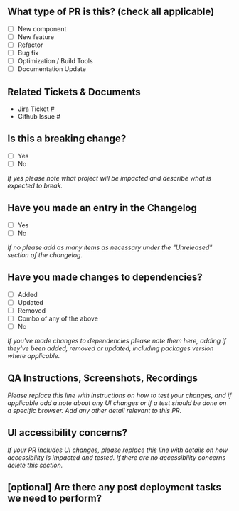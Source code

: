 <!--
     For Work In Progress Pull Requests, please use the Draft PR feature,
     see https://github.blog/2019-02-14-introducing-draft-pull-requests/ for further details.

     For a timely review/response, please avoid force-pushing additional
     commits if your PR already received reviews or comments.

     Before submitting a Pull Request, please ensure you've done the following:
     - 📖 Read the RDS Contributing Guide: (Coming soon)
     - 📖 Read the RDS Code of Conduct: (Coming soon)
     - 👷‍♀️ Create small PRs. In most cases this will be possible.
     - ✅ Provide tests for your changes.
     - 📝 Use descriptive commit messages.
     - 📗 Update any related documentation and include any relevant screenshots.

     NOTE: Pull Requests from forked repositories will need to be reviewed by
     a Forem Team member before any CI builds will run. Once your PR is approved
     with a `/ci` reply to the PR, it will be allowed to run subsequent builds without
     manual approval.
-->

## What type of PR is this? (check all applicable)

- [ ] New component
- [ ] New feature
- [ ] Refactor
- [ ] Bug fix
- [ ] Optimization / Build Tools
- [ ] Documentation Update

## Related Tickets & Documents

<!--
For pull requests that relate or close a Jira Ticket or Github Issue, please include them below.
-->

- Jira Ticket #
- Github Issue #

## Is this a breaking change?

- [ ] Yes
- [ ] No

_If yes please note what project will be impacted and describe what is expected to break._

## Have you made an entry in the Changelog

- [ ] Yes
- [ ] No

_If no please add as many items as necessary under the "Unreleased" section of the changelog._

## Have you made changes to dependencies?

- [ ] Added
- [ ] Updated
- [ ] Removed
- [ ] Combo of any of the above
- [ ] No

_If you've made changes to dependencies please note them here, adding if they've been added, removed or updated, including packages version where applicable._

## QA Instructions, Screenshots, Recordings

_Please replace this line with instructions on how to test your changes, and if applicable add a note
about any UI changes or if a test should be done on a specific browser. Add any other detail relevant to this PR._

## UI accessibility concerns?

_If your PR includes UI changes, please replace this line with details on how
accessibility is impacted and tested. If there are no accessibility concerns delete this section._

## [optional] Are there any post deployment tasks we need to perform?
